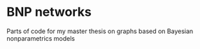 # BNP networks
Parts of code for my master thesis on graphs based on Bayesian nonparametrics models 
